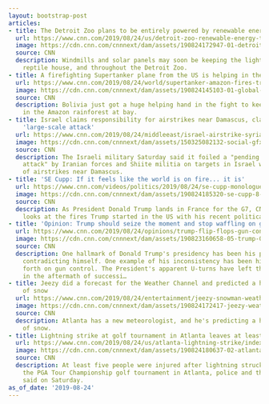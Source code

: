 ```yaml
---
layout: bootstrap-post
articles:
- title: The Detroit Zoo plans to be entirely powered by renewable energy by 2021
  url: https://www.cnn.com/2019/08/24/us/detroit-zoo-renewable-energy-trnd/index.html
  image: https://cdn.cnn.com/cnnnext/dam/assets/190824172947-01-detroit-zoo-super-tease.jpg
  source: CNN
  description: Windmills and solar panels may soon be keeping the lights on in the
    reptile house, and throughout the Detroit Zoo.
- title: A firefighting Supertanker plane from the US is helping in the Amazon rainforest
  url: https://www.cnn.com/2019/08/24/world/supertanker-amazon-fires-trnd/index.html
  image: https://cdn.cnn.com/cnnnext/dam/assets/190824145103-01-global-supertanker-file-super-tease.jpg
  source: CNN
  description: Bolivia just got a huge helping hand in the fight to keep raging fires
    in the Amazon rainforest at bay.
- title: Israel claims responsibility for airstrikes near Damascus, claims it foiled
    'large-scale attack'
  url: https://www.cnn.com/2019/08/24/middleeast/israel-airstrike-syria/index.html
  image: https://cdn.cnn.com/cnnnext/dam/assets/150325082132-social-gfx-breaking-news-super-tease.jpg
  source: CNN
  description: The Israeli military Saturday said it foiled a "pending large-scale
    attack" by Iranian forces and Shiite militia on targets in Israel with a series
    of airstrikes near Damascus.
- title: 'SE Cupp: If it feels like the world is on fire... it is'
  url: https://www.cnn.com/videos/politics/2019/08/24/se-cupp-monologue-trump-economy-amazon-fire-g7-unfiltered-vpx.cnn
  image: https://cdn.cnn.com/cnnnext/dam/assets/190824185320-se-cupp-8-24-super-tease.jpg
  source: CNN
  description: As President Donald Trump lands in France for the G7, CNN's SE Cupp
    looks at the fires Trump started in the US with his recent political plays.
- title: 'Opinion: Trump should seize the moment and stop waffling on gun control'
  url: https://www.cnn.com/2019/08/24/opinions/trump-flip-flops-gun-control-spitzer/index.html
  image: https://cdn.cnn.com/cnnnext/dam/assets/190823160658-05-trump-0822-super-tease.jpg
  source: CNN
  description: One hallmark of Donald Trump's presidency has been his penchant for
    contradicting himself. One example of his inconsistency has been his back and
    forth on gun control. The President's apparent U-turns have left the nation spinning
    in the aftermath of successi…
- title: Jeezy did a forecast for the Weather Channel and predicted a high chance
    of snow
  url: https://www.cnn.com/2019/08/24/entertainment/jeezy-snowman-weather-channel-trnd/index.html
  image: https://cdn.cnn.com/cnnnext/dam/assets/190824172417-jeezy-weather-forecast-super-tease.jpg
  source: CNN
  description: Atlanta has a new meteorologist, and he's predicting a high chance
    of snow.
- title: Lightning strike at golf tournament in Atlanta leaves at least 5 people wounded
  url: https://www.cnn.com/2019/08/24/us/atlanta-lightning-strike/index.html
  image: https://cdn.cnn.com/cnnnext/dam/assets/190824180637-02-atlanta-lightning-strike-0824-super-tease.jpg
  source: CNN
  description: At least five people were injured after lightning struck a tree at
    the PGA Tour Championship golf tournament in Atlanta, police and the organizers
    said on Saturday.
as_of_date: '2019-08-24'
---
```


